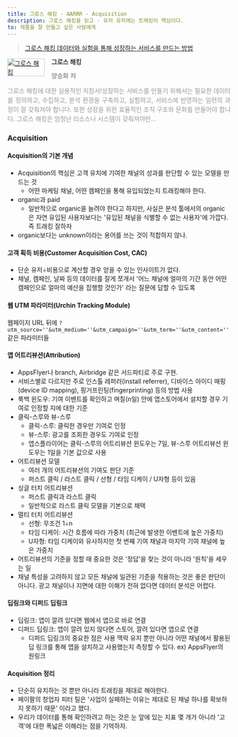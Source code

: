 ```yaml
---
title: 그로스 해킹 - AARRR - Acquisition
description: 그로스 해킹을 읽고 - 유저 유치에는 트래킹이 핵심이다.
to: 제품을 잘 만들고 싶은 사람에게
---
```


> [그로스 해킹 데이터와 실험을 통해 성장하는 서비스를 만드는 방법](http://www.yes24.com/Product/Goods/96576416)

<div style="clear: left; text-align: left">
  <div style="float: left; margin: 0 15px 5px 0">
    <a
      href="http://www.yes24.com/Product/Goods/96576416"
      style="display: inline-block; overflow: hidden; border: solid 1px #ccc"
      target="_blank"
      ><img
        style="margin: -1px; vertical-align: top"
        src="//image.yes24.com/goods/96576416/S"
        alt="그로스 해킹"
    /></a>
  </div>
  <div>
    <p
      style="
        line-height: 1.2em;
        color: #333;
        font-size: 14px;
        font-weight: bold;
      "
    >
      그로스 해킹
    </p>
    <p style="margin-top: 5px; line-height: 1.2em; color: #666">
      양승화 저
    </p>
    <p
      style="
        margin-top: 14px;
        line-height: 1.5em;
        text-align: justify;
        color: #999;
      "
    >
      그로스 해킹에 대한 실용적인 지침서!성장하는 서비스를 만들기 위해서는
      필요한 데이터를 정의하고, 수집하고, 분석 환경을 구축하고, 실험하고,
      서비스에 반영하는 일련의 과정이 잘 갖춰져야 합니다. 또한 성장을 위한
      효율적인 조직 구조와 문화를 만들어야 합니다. 그로스 해킹은 엄청난 리소스나
      시스템이 갖춰져야만...
    </p>
  </div>
</div>

### Acquisition

#### Acquisition의 기본 개념

- Acquisition의 핵심은 고객 유치에 기여한 채널의 성과를 판단할 수 있는 모델을 만드는 것
  - 어떤 마케팅 채널, 어떤 캠페인을 통해 유입되었는지 트래킹해야 한다.
- organic과 paid
  - 일반적으로 organic을 늘려야 한다고 하지만, 사실은 분석 툴에서의 organic은 자연 유입된 사용자보다는 '유입된 채널을 식별할 수 없는 사용자'에 가깝다. 즉 트래킹 잘하자
- organic보다는 unknown이라는 용어를 쓰는 것이 적합하지 않나.

#### 고객 획득 비용(Customer Acquisition Cost, CAC)

- 단순 유저÷비용으로 계산할 경우 얻을 수 있는 인사이트가 없다.
- 채널, 캠페인, 날짜 등의 데이터를 잘게 쪼개서 '어느 채널에 얼마의 기간 동안 어떤 캠페인으로 얼마의 예산을 집행할 것인가' 라는 질문에 답할 수 있도록

#### 웹 UTM 파라미터(Urchin Tracking Module)

웹페이지 URL 뒤에 `?utm_source=''&utm_medium=''&utm_campaign=''&utm_term=''&utm_content=''` 같은 파라미터들

#### 앱 어트리뷰션(Attribution)

- AppsFlyer나 branch, Airbridge 같은 서드파티로 주로 구현.
- 서비스별로 다르지만 주로 인스톨 레퍼러(install referrer), 디바이스 아이디 매핑(device ID mapping), 핑거프린팅(fingerprinting) 등의 방법 사용
- 룩백 윈도우: 기여 이벤트를 확인하고 며칠(n일) 안에 앱스토어에서 설치할 경우 기여로 인정할 지에 대한 기준
- 클릭-스루와 뷰-스루
  - 클릭-스루: 클릭한 경우만 기여로 인정
  - 뷰-스루: 광고를 조회한 경우도 기여로 인정
  - 앱스플라이어는 클릭-스루의 어트리뷰션 윈도우는 7일, 뷰-스루 어트리뷰션 윈도우는 1일을 기본 값으로 사용
- 어트리뷰션 모델
  - 여러 개의 어트리뷰션의 기여도 판단 기준
  - 퍼스트 클릭 / 라스트 클릭 / 선형 / 타임 디케이 / U자형 등이 있음
- 싱글 터치 어트리뷰션
  - 퍼스트 클릭과 라스트 클릭
  - 일반적으로 라스트 클릭 모델을 기본으로 채택
- 멀티 터치 어트리뷰션
  - 선형: 무조건 1÷n
  - 타임 디케이: 시간 흐름에 따라 가중치 (최근에 발생한 이벤트에 높은 가중치)
  - U자형: 타임 디케이와 유사하지만 첫 번째 기여 채널과 마지막 기여 채널에 높은 가중치
- 어트리뷰션의 기준을 정할 때 중요한 것은 '정답'을 찾는 것이 아니라 '원칙'을 세우는 일
- 채널 특성을 고려하지 않고 모든 채널에 일관된 기준을 적용하는 것은 좋은 판단이 아니다. 광고 채널이나 지면에 대한 이해가 전혀 없다면 데이터 분석은 어렵다.

#### 딥링크와 디퍼드 딥링크

- 딥링크: 앱이 깔려 있다면 웹에서 앱으로 바로 연결
- 디퍼드 딥링크: 앱이 깔려 있지 않다면 스토어, 깔려 있다면 앱으로 연결
  - 디퍼드 딥링크의 중요한 점은 사용 맥락 유지 뿐만 아니라 어떤 채널에서 활용된 딥 링크를 통해 앱을 설치하고 사용했는지 측정할 수 있다. ex) AppsFlyer의 원링크

#### Acquisition 정리

- 단순히 유치하는 것 뿐만 아니라 트래킹을 제대로 해야한다.
- 페이팔의 창업자 피터 틸은 '사업이 실패하는 이유는 제대로 된 채널 하나를 확보하지 못하기 때문' 이라고 했다.
- 우리가 데이터를 통해 확인하려고 하는 것은 눈 앞에 있는 지표 몇 개가 아니라 '고객'에 대한 폭넓은 이해라는 점을 기억하자.
